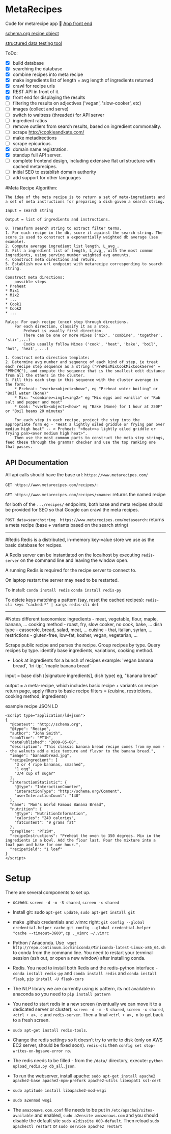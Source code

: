 # MetaRecipes
Code for metarecipe app :shit:
[App front end](http://ec2-54-191-4-92.us-west-2.compute.amazonaws.com/)

[schema.org recipe object](https://schema.org/Recipe)

[structured data testing tool](https://developers.google.com/structured-data/testing-tool/)


ToDo:
- [x] build database
- [x] searching the database
- [x] combine recipes into meta recipe
- [x] make ingredients list of length = avg length of ingredients returned
- [x] crawl for recipe urls
- [x] REST API in front of it.
- [x] front end for displaying the results
- [ ] filtering the results on adjectives ('vegan', 'slow-cooker', etc)
- [ ] images (collect and serve)
- [ ] switch to waitress (threaded) for API server
- [ ] ingredient ratios
- [ ] remove outliers from search results, based on ingredient commonality.
- [ ] scrape http://cookieandkate.com/
- [ ] make metadirections  
- [ ] scrape epicurious.
- [x] domain name registration.
- [x] standup full API server.
- [ ] complete frontend design, including extensive flat url structure with cached metarecipes. 
- [ ] initial SEO to establish domain authority
- [ ] add support for other languages

#Meta Recipe Algorithm:

    The idea of the meta recipe is to return a set of meta-ingredients and a set of meta instructions for preparing a dish given a search string.

    Input = search string

    Output = list of ingredients and instructions.

    0. Transform search string to extract filter terms.
    1. For each recipe in the db, score it against the search string. The score is used to construct a exponentially weighted db average (see example).
    2. Compute average ingredient list length, L_avg_.
    3. Fill a ingredient list of length, L_avg_, with the most common ingredients, using serving number weighted avg amounts. 
    4. Construct meta directions and return.
    5. Establish new url endpoint with metarecipe corresponding to search string. 

	Construct meta directions:
		possible steps
	* Preheat
	* Mix1
	* Mix2
	* ...
	* Cook1
	* Cook2
	* ...

	Rules: For each recipe (once) step through directions.
		For each direction, classify it as a step.
			Preheat is usually first direction.
			There can be one or more Mixes ('mix', 'combine', 'together', 'stir',...)
			Cooks usually follow Mixes ('cook', 'heat', 'bake', 'boil', 'hot', 'heat', ...)

	1. Construct meta direction template:
	2. Determine avg number and sequence of each kind of step, ie treat each recipe step sequence as a string ("PreMixMixCookMixCookServe" = "PMMCMC"), and compute the sequence that is the smallest edit distance from all the others in the cluster.
	3. Fill this each step in this sequence with the cluster average in the form:
		* Preheat: "<verb><object><how>", eg "Preheat water boiling" or "Boil water (None)"
		* Mix: "<combine><ing1><ing2>" eg "Mix eggs and vanilla" or "Rub salt and pepper and meat"
		* Cook: "<verb><object><how>" eg "Bake (None) for 1 hour at 250F" or "Boil beans 20 minutes"
	
		For each step in each recipe, project the step into the appropriate form eg - "Heat a lightly oiled griddle or frying pan over medium high heat" -- > Preheat: "<Heat><a lightly oiled griddle or frying pan><over medium high heat>". 
		Then use the most common parts to construct the meta step strings, feed these through the grammar checker and use the top ranking one that passes.


API Documentation
---------

All api calls should have the base url: `https://www.metarecipes.com/`

`GET https://www.metarecipes.com/recipes/`:

`GET https://www.metarecipes.com/recipes/<name>`:
    returns the named recipe 

for both of the `.../recipes/` endpoints, both base and meta recipes should be
provided for SEO so that Google can crawl the meta recipes. 

`POST data=searchstring  https://www.metarecipes.com/metasearch`:
    returns a meta recipe (base + variants based on the search string)

-------- 

#Redis
  Redis is a distributed, in-memory key-value store we use as the basic database for recipes.
  
  A Redis server can be instantiated on the localhost by executing `redis-server` on the command line and leaving the window open.

  A running Redis is required for the recipe server to connect to. 

  On laptop restart the server may need to be restarted.
  
  To install:
  `conda install redis`
  `conda install redis-py`
  
  To delete keys matching a pattern (say, reset the cached recipes): `redis-cli keys "cached:*" | xargs redis-cli del`

------------

#Notes
different taxonomies:
	ingredients - meat, vegetable, flour, maple, banana, ... 
	cooking method - roast, fry, slow cooker, no cook, bake, ...
	dish type - casserole, bread, salad, meat, ...
	cuisine - thai, italian, syrian, ...
	restrictions - gluten-free, low-fat, kosher, vegan, vegetarian, ...	

Scrape public recipe and parses the recipe. 
Group recipes by type.
Query recipes by type.
identify base ingredients, variations, cooking method.


* Look at ingredients for a bunch of recipes
example: 'vegan banana bread', 'tri-tip', 'maple banana bread'

input = base dish ([signature ingredients], dish type)
eg, "banana bread"

output = a meta-recipe, which includes basic recipe + variants 
	on recipe return page, apply filters to basic recipe
		filters = (cuisine, restrictions, cooking method, ingredients) 

example recipe JSON LD
```
<script type="application/ld+json">
{
  "@context": "http://schema.org",
  "@type": "Recipe",
  "author": "John Smith",
  "cookTime": "PT1H",
  "datePublished": "2009-05-08",
  "description": "This classic banana bread recipe comes from my mom -- the walnuts add a nice texture and flavor to the banana bread.",
  "image": "bananabread.jpg",
  "recipeIngredient": [
    "3 or 4 ripe bananas, smashed",
    "1 egg",
    "3/4 cup of sugar"
  ],
  "interactionStatistic": {
    "@type": "InteractionCounter",
    "interactionType": "http://schema.org/Comment",
    "userInteractionCount": "140"
  },
  "name": "Mom's World Famous Banana Bread",
  "nutrition": {
    "@type": "NutritionInformation",
    "calories": "240 calories",
    "fatContent": "9 grams fat"
  },
  "prepTime": "PT15M",
  "recipeInstructions": "Preheat the oven to 350 degrees. Mix in the ingredients in a bowl. Add the flour last. Pour the mixture into a loaf pan and bake for one hour.",
  "recipeYield": "1 loaf"
}
</script>
```


# Setup
There are several components to set up.
* screen: `screen -d -m -S shared`, `screen -x shared`
* Install git: sudo `apt-get update`, `sudo apt-get install git`
* make .github credentials and .vimrc right:  `git config --global credential.helper cache` `git config --global credential.helper "cache --timeout=3600"`, `cp ._vimrc ~/.vimrc`

* Python / Anaconda. Use ` wget http://repo.continuum.io/miniconda/Miniconda-latest-Linux-x86_64.sh` to conda from the command line. You need to restart your terminal session (ssh out, or open a new window) after installing conda.

* Redis. You need to install both Redis and the redis-python interface - `conda install redis-py` and `conda install redis` and `conda install flask`, `pip install -U flask-cors`

* The NLP library we are currently using is pattern, its not available in anaconda so you need to `pip install pattern`

* You need to start redis in a new screen (eventually we can move it to a dedicated server or cluster): `screen -d -m -S shared`, `screen -x shared`, `<ctrl + a>, c` and `redis-server`. Then a final `<ctrl + a>, n` to get back to a fresh screen.

* `sudo apt-get install redis-tools`.

* Change the redis settings so it doesn't try to write to disk (only on AWS EC2 server, should be fixed soon). `redis-cli` then `config set stop-writes-on-bgsave-error no`.  

* The redis needs to be filled - from the `/data/` directory, execute: `python upload_redis.py db_all.json`.

* To run the webserver, install apache: `sudo apt-get install apache2 apache2-base apache2-mpm-prefork apache2-utils libexpat1 ssl-cert` 
* `sudo aptitude install libapache2-mod-wsgi`
* `sudo a2enmod wsgi`
* The `amazonaws.com.conf` file needs to be put in `/etc/apache2/sites-available` and enabled, `sudo a2ensite amazonaws.com` and you should disable the default site `sudo a2dissite 000-default`. Then reload `sudo apachectl restart` or `sudo service apache2 restart`  
